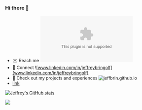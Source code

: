 ### Hi there 👋

- ✉️ Reach me ![bringolfj@gmail.com](mailto:bringolfj@gmail.com)
- 🤝 Connect ![www.linkedin.com/in/jeffreybringolf](www.linkedin.com/in/jeffreybringolf)
- 💼 Check out my projects and experiences ![jeffbrin.github.io](jeffbrin.github.io)
- [link](https://www.youtube.com)

[![Jeffrey's GitHub stats](https://github-readme-stats.vercel.app/api?username=jeffbrin)](https://github.com/anuraghazra/github-readme-stats)

<!--
**jeffbrin/jeffbrin** is a ✨ _special_ ✨ repository because its `README.md` (this file) appears on your GitHub profile.

Here are some ideas to get you started:

- 🔭 I’m currently working on ...
- 🌱 I’m currently learning ...
- 👯 I’m looking to collaborate on ...
- 🤔 I’m looking for help with ...
- 💬 Ask me about ...
- 📫 How to reach me: ...
- 😄 Pronouns: ...
- ⚡ Fun fact: ...
-->

![](https://komarev.com/ghpvc/?username=jeffbrin)
